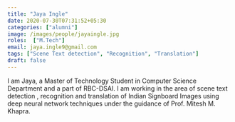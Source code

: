 ```yaml
---
title: "Jaya Ingle"
date: 2020-07-30T07:31:52+05:30
categories: ["alumni"]
image: /images/people/jayaingle.jpg
roles:  ["M.Tech"]
email: jaya.ingle9@gmail.com
tags: ["Scene Text detection", "Recognition", "Translation"]
draft: false
---
```

I am Jaya, a Master of Technology Student in Computer Science Department and a part of RBC-DSAI. I am working in the area of scene text detection , recognition and translation of Indian Signboard Images using deep neural network techniques under the guidance of Prof. Mitesh M. Khapra.